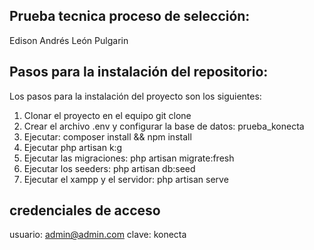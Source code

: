 ## Prueba tecnica proceso de selección:
Edison Andrés León Pulgarin

## Pasos para  la instalación del repositorio:

Los pasos para la instalación del proyecto son los siguientes:

1. Clonar el proyecto en el equipo
   git clone 
2. Crear el archivo .env y configurar la base de datos: prueba_konecta
3. Ejecutar: composer install && npm install
4. Ejecutar php artisan k:g
5. Ejecutar las migraciones: php artisan migrate:fresh
6. Ejecutar los seeders: php artisan db:seed
7. Ejecutar el xampp y el servidor: php artisan serve


## credenciales de acceso
usuario: admin@admin.com
clave: konecta

